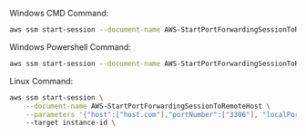 Windows CMD Command:

```bash
aws ssm start-session --document-name AWS-StartPortForwardingSessionToRemoteHost --parameters host="host.com",portNumber="3306",localPortNumber="3306" --target instance-id
```

Windows Powershell Command:

```bash
aws ssm start-session --document-name AWS-StartPortForwardingSessionToRemoteHost --parameters '{\"host\":[\"host.com\"], \"portNumber\":[\"3306\"], \"localPortNumber\":[\"3306\"]}' --target instance-id
```

Linux Command:

```bash
aws ssm start-session \
    --document-name AWS-StartPortForwardingSessionToRemoteHost \
    --parameters '{"host":["host.com"],"portNumber":["3306"], "localPortNumber":["3306"]}'
    --target instance-id \
```
